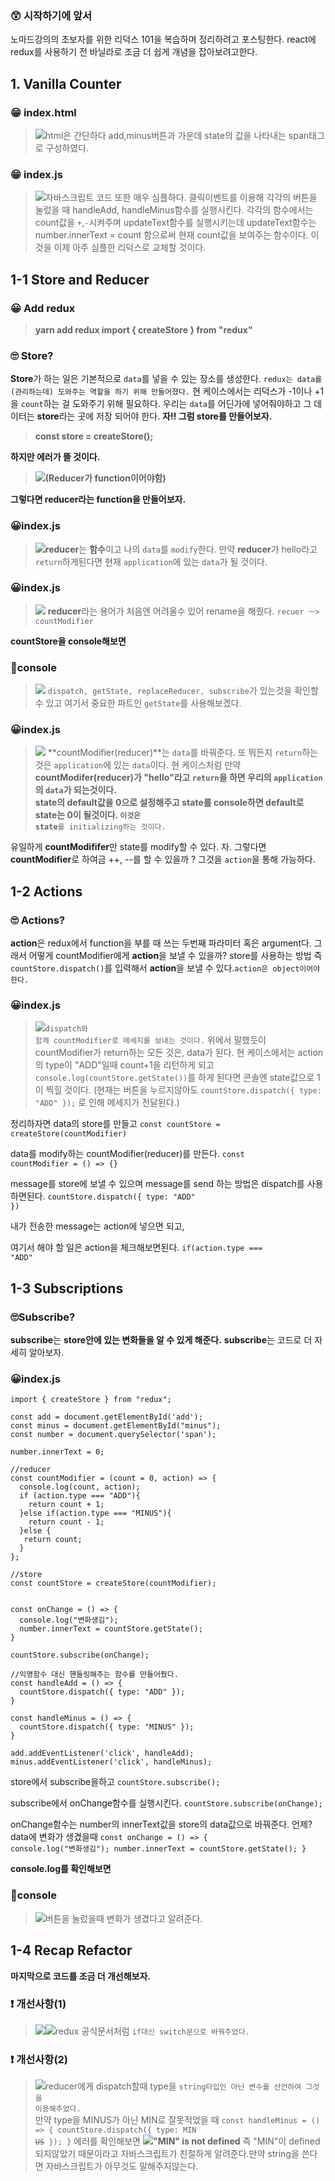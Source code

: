 ### 😲 시작하기에 앞서

노마드강의의 초보자를 위한 리덕스 101을 복습하며 정리하려고 포스팅한다.
react에 redux를 사용하기 전 바닐라로 조금 더 쉽게 개념을 잡아보려고한다.

## 1. Vanilla Counter

### 😁 index.html

> ![](<https://images.velog.io/images/cherrycock/post/e55766d2-35be-44e3-aeed-e04619dc55d8/vanilla-redux(index.html).JPG>)html은 간단하다
> add,minus버튼과 가운데 state의 값을 나타내는 span태그로 구성하였다.

### 😁 index.js

> ![](<https://images.velog.io/images/cherrycock/post/e468b6e4-593e-46c5-84e3-409d1b07b9ef/vanilla-redux(index.js).JPG>)자바스크립트 코드 또한 매우 심플하다.
> 클릭이벤트를 이용해 각각의 버튼을 눌렀을 때
> handleAdd, handleMinus함수를 실행시킨다.
> 각각의 함수에서는 count값을 <code>+</code>,<code>-</code>시켜주며 updateText함수를 실행시키는데
> updateText함수는 number.innerText = count 함으로써 현재 count값을 보여주는 함수이다.
> 이것을 이제 아주 심플한 리덕스로 교체할 것이다.

## 1-1 Store and Reducer

### 😀 Add redux

> **yarn add redux
> import { createStore } from "redux"**

### 🙄 Store?

**Store**</code>가 하는 일은 기본적으로 <code>data</code>를 넣을 수 있는 장소를 생성한다.
`redux는 data를 (관리하는데) 도와주는 역할을 하기 위해 만들어졌다.`
현 케이스에서는 리덕스가 -1이나 +1을 <code>count</code>하는 걸 도와주기 위해 필요하다.
우리는 <code>data</code>를 어딘가에 넣어줘야하고 그 데이터는 **store**라는 곳에
저장 되어야 한다. **자!! 그럼 store를 만들어보자.**

> **const store = createStore();**

**하지만 에러가 뜰 것이다.**

> ![](<https://images.velog.io/images/cherrycock/post/ecb05fbc-153d-4b28-9f53-d50e12ba7e0f/vanilla-redux-1(error1).JPG>)**(Reducer가 function이어야함)**

**그렇다면 reducer라는 function을 만들어보자.**

### 😀index.js

> ![](<https://images.velog.io/images/cherrycock/post/2741a395-eefe-47a5-bced-ef6c775af33f/vanilla-redux(index.js2).JPG>)**reducer**는 **함수**이고 나의 <code>data</code>를 <code>modify</code>한다.
> 만약 **reducer**가 hello라고 <code>return</code>하게된다면
> 현재 <code>application</code>에 있는 <code>data</code>가 될 것이다.

### 😀index.js

> ![](<https://images.velog.io/images/cherrycock/post/39bab11d-2a51-42b2-8b74-b27d917f426b/vanilla-redux(index.js3).JPG>)
> **reducer**라는 용어가 처음엔 어려울수 있어 rename을 해줬다.
> <code>recuer ㅡ> countModifier</code>

**countStore을 console해보면**

### 📕console

> ![](https://images.velog.io/images/cherrycock/post/2b937f5a-6945-4d74-9a68-6869403e2bcc/console1.JPG)
> <code>dispatch, getState, replaceReducer, subscribe</code>가 있는것을
> 확인할 수 있고 여기서 중요한 파트인 <code>getState</code>를 사용해보겠다.

### 😀index.js

> ![](<https://images.velog.io/images/cherrycock/post/f273cad9-226f-44bd-a7eb-0c569dd52464/vanilla-redux(index.js4).JPG>)
> **countModifier(reducer)**는 <code>data</code>를 바꿔준다.
> 또 뭐든지 <code>return</code>하는 것은 <code>application</code>에 있는 <code>data</code>이다.
> 현 케이스처럼 만약 **countModifer(reducer)**가 "hello"라고 <code>return</code>을 하면
> 우리의 <code>application</code>의 <code>data</code>가 되는것이다.<br/>
> **state**의 default값을 0으로 설정해주고 **state**를 console하면
> default로 **state**는 0이 될것이다.
> <code>이것은** state**를 initializing하는 것이다.</code>

유일하게 **countModififer**만 state를 modify할 수 있다.
자. 그렇다면 **countModifier**로 하여금 ++, --를 할 수 있을까 ?
그것을 <code>action</code>을 통해 가능하다.

## 1-2 Actions

### 🙄 Actions?

**action**은 redux에서 function을 부를 때 쓰는 두번째 파라미터 혹은 argument다.
그래서 어떻게 countModifier에게 **action**을 보낼 수 있을까?
store를 사용하는 방법 즉 <code>countStore.dispatch()</code>를 입력해서
**action**을 보낼 수 있다.<code>action은 object이어야한다.</code>

### 😀index.js

> ![](<https://images.velog.io/images/cherrycock/post/88704db1-b01d-40be-91ee-cd5e0145aa23/vanilla-redux(index.js5).JPG>)<code>dispatch와 함께 countModifier로 메세지를 보내는 것이다.</code>
> 위에서 말했듯이 countModifier가 return하는 모든 것은, data가 된다.
> 현 케이스에서는 action의 type이 "ADD"일때 count+1을 리턴하게 되고
> <code>console.log(countStore.getState())</code>를 하게 된다면
> 콘솔엔 state값으로 1이 찍힐 것이다.
> (현재는 버튼을 누르지않아도 <code>countStore.dispatch({ type: "ADD" });</code>
> 로 인해 메세지가 전달된다.)

정리하자면
data의 store를 만들고
<code>const countStore = createStore(countModifier)</code>

data를 modify하는 countModifier(reducer)를 만든다.
<code>const countModifier = () => {}</code>

message를 store에 보낼 수 있으며
message를 send 하는 방법은 dispatch를 사용하면된다.
<code>countStore.dispatch({ type: "ADD" })</code>

내가 전송한 message는 action에 넣으면 되고,

여기서 해야 할 일은 action을 체크해보면된다.
<code>if(action.type === "ADD"</code>

## 1-3 Subscriptions

### 🙄Subscribe?

**subscribe**는 **store안에 있는 변화들을 알 수 있게 해준다.**
**subscribe**는 코드로 더 자세히 알아보자.

### 😀index.js

```
import { createStore } from "redux";

const add = document.getElementById('add');
const minus = document.getElementById("minus");
const number = document.querySelector('span');

number.innerText = 0;

//reducer
const countModifier = (count = 0, action) => {
  console.log(count, action);
  if (action.type === "ADD"){
    return count + 1;
  }else if(action.type === "MINUS"){
    return count - 1;
  }else {
   return count;
  }
};

//store
const countStore = createStore(countModifier);


const onChange = () => {
  console.log("변화생김");
  number.innerText = countStore.getState();
}

countStore.subscribe(onChange);

//익명함수 대신 핸들링해주는 함수를 만들어줬다.
const handleAdd = () => {
  countStore.dispatch({ type: "ADD" });
}

const handleMinus = () => {
  countStore.dispatch({ type: "MINUS" });
}

add.addEventListener('click', handleAdd);
minus.addEventListener('click', handleMinus);
```

store에서 subscribe을하고
<code>countStore.subscribe();</code>

subscribe에서 onChange함수를 실행시킨다.
<code>countStore.subscribe(onChange);</code>

onChange함수는 number의 innerText값을
store의 data값으로 바꿔준다.
언제? data에 변화가 생겼을때
<code>const onChange = () => {
console.log("변화생김");
number.innerText = countStore.getState();
}
</code>

**console.log를 확인해보면**

### 📕console

> ![](https://images.velog.io/images/cherrycock/post/5947a710-5b78-4b00-8698-82e1deabaa89/console2.JPG)버튼을 눌렀을때 변화가 생겼다고 알려준다.

## 1-4 Recap Refactor

**마지막으로 코드를 조금 더 개선해보자.**

### ❗ 개선사항(1)

> ![](https://images.velog.io/images/cherrycock/post/bc6a46bd-fda4-4f4c-b52b-38397eeba391/redux%20%EA%B3%B5%EC%8B%9D%EB%AC%B8%EC%84%9C1.JPG)![](<https://images.velog.io/images/cherrycock/post/5796e2b1-7078-45eb-826b-74a903da4b7a/vanilla-redux(index.js6).JPG>)redux 공식문서처럼 <code>if대신 switch문으로 바꿔주었다.</code>

### ❗ 개선사항(2)

> ![](https://images.velog.io/images/cherrycock/post/102c6ddd-1f70-4d3c-8260-46cd490739e6/%EA%B0%9C%EC%84%A0%EC%82%AC%ED%95%AD2.JPG)reducer에게 dispatch할때 type을
> <code>string타입인 아닌 변수를 선언하여 그것을 이용해주었다.</code><br/>
> 만약 type을 MINUS가 아닌 MIN로 잘못적었을 때
> <code>const handleMinus = () => {
> countStore.dispatch({ type: MIN ~~US~~ });
> }</code> 에러를 확인해보면
> ![](https://images.velog.io/images/cherrycock/post/53432a3d-be4c-400c-a42a-7cdbd2d892d2/error1.JPG)**"MIN" is not defined**
> 즉 "MIN"이 defined되지않았기 때문이라고 자바스크립트가 친절하게 알려준다.만약 string을 쓴다면 자바스크립트가 아무것도 말해주지않는다.
